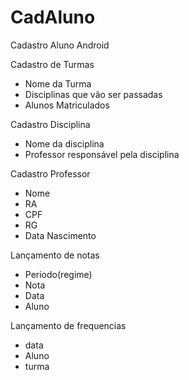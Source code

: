 # CadAluno
Cadastro Aluno Android


 Cadastro de Turmas
   - Nome da Turma
   - Disciplinas que vão ser passadas
   - Alunos Matriculados

 Cadastro Disciplina 
   - Nome da disciplina
   - Professor responsável pela disciplina
 
 Cadastro Professor
   - Nome
   - RA
   - CPF
   - RG 
   - Data Nascimento

 Lançamento de notas
   - Periodo(regime)
   - Nota
   - Data
   - Aluno
 
 Lançamento de frequencias 
   - data
   - Aluno
   - turma

